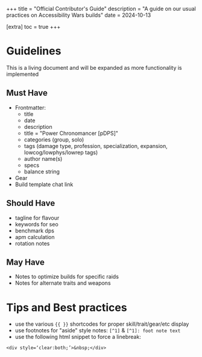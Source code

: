 +++
title = "Official Contributor's Guide"
description = "A guide on our usual practices on Accessibility Wars builds"
date = 2024-10-13

[extra]
toc = true
+++

# Guidelines

This is a living document and will be expanded as more functionality is implemented

## Must Have

- Frontmatter:
  - title
  - date
  - description
  - title = "Power Chronomancer [pDPS]"
  - categories (group, solo)
  - tags (damage type, profession, specialization, expansion, lowcog/lowphys/lowrep tags)
  - author name(s)
  - specs
  - balance string
- Gear
- Build template chat link

## Should Have

- tagline for flavour
- keywords for seo
- benchmark dps
- apm calculation 
- rotation notes

## May Have

- Notes to optimize builds for specific raids
- Notes for alternate traits and weapons

# Tips and Best practices

- use the various `{{ }}` shortcodes for proper skill/trait/gear/etc display
- use footnotes for "aside" style notes: `[^1]` & `[^1]: foot note text`
- use the following html snippet to force a linebreak:

```
<div style=‘clear:both;’>&nbsp;</div>
```


